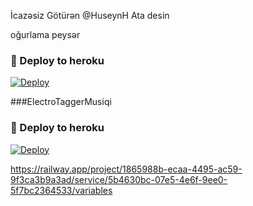 İcazəsiz Götürən @HuseynH Ata desin

oğurlama peysər

### 🚀 Deploy to heroku
[![Deploy](https://www.herokucdn.com/deploy/button.svg)](https://heroku.com/deploy?template=https://github.com/Hesenovhuseyn/ElectroTaggerBot)


###ElectroTaggerMusiqi

### 🚀 Deploy to heroku
[![Deploy](https://www.herokucdn.com/deploy/button.svg)](https://heroku.com/deploy?template=https://github.com/Hesenovhuseyn/AzeMusicBot)



https://railway.app/project/1865988b-ecaa-4495-ac59-9f3ca3b9a3ad/service/5b4630bc-07e5-4e6f-9ee0-5f7bc2364533/variables